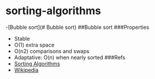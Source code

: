 # sorting-algorithms
-[Bubble sort](# Bubble sort)
##Bubble sort
###Properties
- Stable
- O(1) extra space
- O(n2) comparisons and swaps
- Adaptative: O(n) when nearly sorted
###Refs
- [Sorting Algorithms](http://www.sorting-algorithms.com/bubble-sort)
- [Wikipedia](https://en.wikipedia.org/wiki/Bubble_sort)
